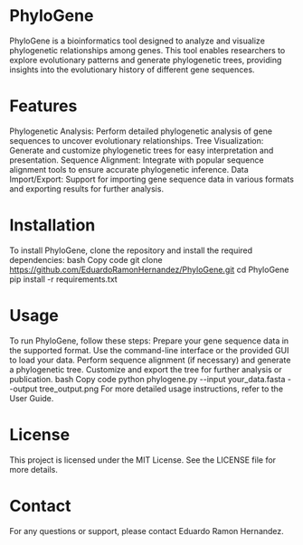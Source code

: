 # PhyloGene
PhyloGene is a bioinformatics tool designed to analyze and visualize phylogenetic relationships among genes. This tool enables researchers to explore evolutionary patterns and generate phylogenetic trees, providing insights into the evolutionary history of different gene sequences.

# Features
Phylogenetic Analysis: Perform detailed phylogenetic analysis of gene sequences to uncover evolutionary relationships.
Tree Visualization: Generate and customize phylogenetic trees for easy interpretation and presentation.
Sequence Alignment: Integrate with popular sequence alignment tools to ensure accurate phylogenetic inference.
Data Import/Export: Support for importing gene sequence data in various formats and exporting results for further analysis.

# Installation
To install PhyloGene, clone the repository and install the required dependencies:
bash
Copy code
git clone https://github.com/EduardoRamonHernandez/PhyloGene.git
cd PhyloGene
pip install -r requirements.txt

# Usage
To run PhyloGene, follow these steps:
Prepare your gene sequence data in the supported format.
Use the command-line interface or the provided GUI to load your data.
Perform sequence alignment (if necessary) and generate a phylogenetic tree.
Customize and export the tree for further analysis or publication.
bash
Copy code
python phylogene.py --input your_data.fasta --output tree_output.png
For more detailed usage instructions, refer to the User Guide.

# License
This project is licensed under the MIT License. See the LICENSE file for more details.

# Contact
For any questions or support, please contact Eduardo Ramon Hernandez.
